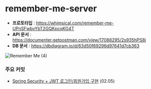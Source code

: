 # remember-me-server

- **프로토타입** : https://whimsical.com/remember-me-UPnSFwbvYbT2GQKpcqKG4T
- **API 문서** : https://documenter.getpostman.com/view/17088295/2s935hPS8i
- **DB 문서** : https://dbdiagram.io/d/63d50f69296d97641d7cb363

![Remember Me (4)](https://user-images.githubusercontent.com/77563814/216823088-1375e055-0bc2-4cbb-8b4a-ea48ff0c25d3.png)


### 주요 커밋
- [Spring Security + JWT 로그인/회원가입 구현](https://github.com/GDSC-RememberMe/remember-me-server/pull/1) (02.05)
